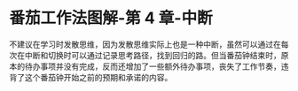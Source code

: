 # 番茄工作法图解-第 4 章-中断


不建议在学习时发散思维，因为发散思维实际上也是一种中断，虽然可以通过在每次在中断和切换时可以通过记录思考路径，找到回归的路。但当番茄钟结束时，原本的待办事项并没有完成，反而还增加了一些额外待办事项，丧失了工作节奏，违背了这个番茄钟开始之前的预期和承诺的内容。
